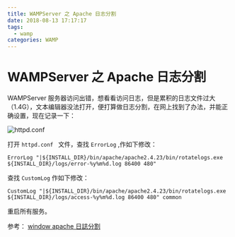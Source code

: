 ```yaml
---
title: WAMPServer 之 Apache 日志分割
date: 2018-08-13 17:17:17
tags:
  - wamp
categories: WAMP
---
```

# WAMPServer 之 Apache 日志分割

WAMPServer 服务器访问出错，想看看访问日志，但是累积的日志文件过大（1.4G），文本编辑器没法打开，便打算做日志分割，在网上找到了办法，并能正确设置，现在记录一下：

![httpd.conf ](images/YVYYF01Yg8.png)

打开 `httpd.conf ` 文件，查找 `ErrorLog` ,作如下修改：

```
ErrorLog "|${INSTALL_DIR}/bin/apache/apache2.4.23/bin/rotatelogs.exe ${INSTALL_DIR}/logs/error-%y%m%d.log 86400 480"
```

查找 `CustomLog` 作如下修改：

```
CustomLog "|${INSTALL_DIR}/bin/apache/apache2.4.23/bin/rotatelogs.exe ${INSTALL_DIR}/logs/access-%y%m%d.log 86400 480" common
```

重启所有服务。


参考：
[window apache 日誌分割](https://hk.saowen.com/a/ee25d00cba77cd2b7e90acc31fdb90039b2132a9ba8040b9c887a8345bbd5a04)